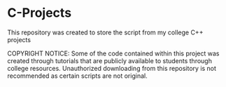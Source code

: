 # C-Projects
This repository was created to store the script from my college C++ projects

COPYRIGHT NOTICE: Some of the code contained within this project was created through tutorials that are
publicly available to students through college resources. Unauthorized downloading from this repository is not
recommended as certain scripts are not original. 